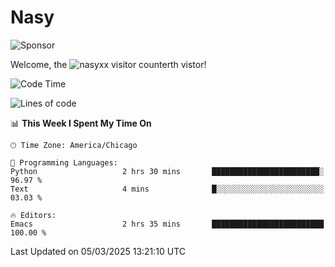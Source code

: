 # Nasy

<!--
<p align="center">
<img height="200" src="https://github-readme-stats.vercel.app/api?username=nasyxx&count_private=true&show_icons=true&theme=dracula&include_all_commits=true"/>
<img height="200" src="https://github-readme-stats.vercel.app/api/top-langs/?username=nasyxx&theme=dracula&hide=html,jupyter+notebook&count_private=true&show_icons=true"/>
</p>

  
----------------
-->

![Sponsor](https://img.shields.io/static/v1.svg?label=Sponsor&message=%E2%9D%A4&logo=GitHub&style=flat&color=pink)
 
Welcome, the ![nasyxx visitor counter](https://count.getloli.com/get/@nasyxx?theme=rule34)th vistor!
 
<!--START_SECTION:waka-->
![Code Time](http://img.shields.io/badge/Code%20Time-4%2C736%20hrs%2050%20mins-blue)

![Lines of code](https://img.shields.io/badge/From%20Hello%20World%20I%27ve%20Written-6.3%20million%20lines%20of%20code-blue)

📊 **This Week I Spent My Time On** 

```text
🕑︎ Time Zone: America/Chicago

💬 Programming Languages: 
Python                   2 hrs 30 mins       ████████████████████████░   96.97 % 
Text                     4 mins              █░░░░░░░░░░░░░░░░░░░░░░░░   03.03 % 

🔥 Editors: 
Emacs                    2 hrs 35 mins       █████████████████████████   100.00 % 
```


 Last Updated on 05/03/2025 13:21:10 UTC
<!--END_SECTION:waka-->

<!-- ![visitors](https://visitor-badge.laobi.icu/badge?page_id=nasyxx.nasyxx) -->
